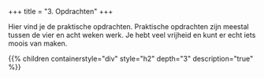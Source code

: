 +++
title = "3. Opdrachten"
+++

Hier vind je de praktische opdrachten. 
Praktische opdrachten zijn meestal tussen de vier en acht weken werk.
Je hebt veel vrijheid en kunt er echt iets moois van maken.

<!--more-->

{{% children containerstyle="div" style="h2" depth="3" description="true" %}}
